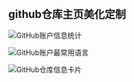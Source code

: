 ## github仓库主页美化定制

![GitHub账户信息统计](https://github-stats.ubrong.com/api?username=ubrong&show_icons=true&theme=tokyonight)

![GitHub账户最常用语言](https://github-stats.ubrong.com/api/top-langs/?username=ubrong&theme=tokyonight)

![GitHub仓库信息卡片](https://github-stats.ubrong.com/api/pin/?username=ubrong&repo=github-readme-stats)
